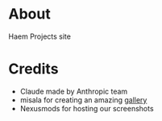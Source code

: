 # About 

Haem Projects site

# Credits

- Claude made by Anthropic team
- misala for creating an amazing [gallery](https://codepen.io/p0waqqatsi/pen/poXNxMY)
- Nexusmods for hosting our screenshots